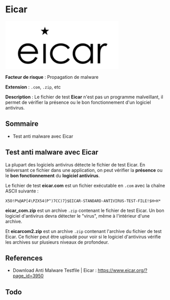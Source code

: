# Eicar

<img src="logo.png" title="" alt="" height="150">

**Facteur de risque** : Propagation de malware

**Extension** : `.com`, `.zip`, etc

**Description** : Le fichier de test **Eicar** n'est pas un programme malveillant, il permet de vérifier la présence ou le bon fonctionnement d'un logiciel antivirus.

## Sommaire

- Test anti malware avec Eicar

## Test anti malware avec Eicar

La plupart des logiciels antivirus détecte le fichier de test Eicar. En téléversant ce fichier dans une application, on peut vérifier la **présence** ou le **bon fonctionnement** du **logiciel antivirus**.

Le fichier de test **eicar.com** est un fichier exécutable en `.com` avec la chaîne ASCII suivante :

```
X5O!P%@AP[4\PZX54(P^)7CC)7}$EICAR-STANDARD-ANTIVIRUS-TEST-FILE!$H+H*
```

**eicar_com.zip** est un archive `.zip` contenant le fichier de test Eicar. Un bon logiciel d'antivirus devra détecter le "virus", même à l'intérieur d'une archive.

Et **eicarcom2.zip** est un archive `.zip` contenant l'archive du fichier de test Eicar. Ce fichier peut être uploadé pour voir si le logiciel d'antivirus vérifie les archives sur plusieurs niveaux de profondeur.

## References

- Download Anti Malware Testfile | Eicar : https://www.eicar.org/?page_id=3950

## Todo

